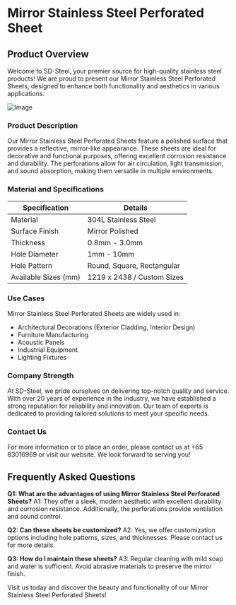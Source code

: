 # Mirror Stainless Steel Perforated Sheet

## Product Overview

Welcome to SD-Steel, your premier source for high-quality stainless steel products! We are proud to present our Mirror Stainless Steel Perforated Sheets, designed to enhance both functionality and aesthetics in various applications.

![Image](https://github.com/user-attachments/assets/2567258e-e124-4816-932d-1809bd27ef0b)

### Product Description
Our Mirror Stainless Steel Perforated Sheets feature a polished surface that provides a reflective, mirror-like appearance. These sheets are ideal for decorative and functional purposes, offering excellent corrosion resistance and durability. The perforations allow for air circulation, light transmission, and sound absorption, making them versatile in multiple environments.

### Material and Specifications

| Specification | Details |
|---------------|---------|
| Material      | 304L Stainless Steel |
| Surface Finish| Mirror Polished |
| Thickness     | 0.8mm - 3.0mm |
| Hole Diameter | 1mm - 10mm |
| Hole Pattern  | Round, Square, Rectangular |
| Available Sizes (mm) | 1219 x 2438 / Custom Sizes |

### Use Cases
Mirror Stainless Steel Perforated Sheets are widely used in:

- Architectural Decorations (Exterior Cladding, Interior Design)
- Furniture Manufacturing
- Acoustic Panels
- Industrial Equipment
- Lighting Fixtures

### Company Strength
At SD-Steel, we pride ourselves on delivering top-notch quality and service. With over 20 years of experience in the industry, we have established a strong reputation for reliability and innovation. Our team of experts is dedicated to providing tailored solutions to meet your specific needs.

### Contact Us
For more information or to place an order, please contact us at +65 83016969 or visit our website. We look forward to serving you!

## Frequently Asked Questions

**Q1: What are the advantages of using Mirror Stainless Steel Perforated Sheets?**
A1: They offer a sleek, modern aesthetic with excellent durability and corrosion resistance. Additionally, the perforations provide ventilation and sound control.

**Q2: Can these sheets be customized?**
A2: Yes, we offer customization options including hole patterns, sizes, and thicknesses. Please contact us for more details.

**Q3: How do I maintain these sheets?**
A3: Regular cleaning with mild soap and water is sufficient. Avoid abrasive materials to preserve the mirror finish.

Visit us today and discover the beauty and functionality of our Mirror Stainless Steel Perforated Sheets!